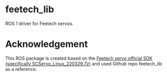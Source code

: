 # feetech_lib
ROS 1 driver for Feetech servos.

# Acknowledgement
This ROS package is created based on the [Feetech servo official SDK (specifically SCServo_Linux_220329.7z)](https://gitee.com/ftservo/SCServoSDK) and used Github repo feetech_lib as a reference.
